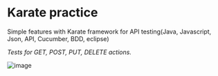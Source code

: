 # Karate practice
Simple features with Karate framework for API testing(Java, Javascript, Json, API, Cucumber, BDD, eclipse) 

*Tests for GET, POST, PUT, DELETE actions.*

![image](https://user-images.githubusercontent.com/7273568/224480028-2e44b6d4-1576-4195-a142-e9db18200657.png)


